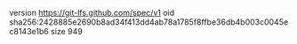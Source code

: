 version https://git-lfs.github.com/spec/v1
oid sha256:2428885e2690b8ad34f413dd4ab78a1785f8ffbe36db4b003c0045ec8143e1b6
size 949
